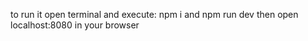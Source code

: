 to run it open terminal and execute:
npm i and
npm run dev
then open localhost:8080 in your browser

